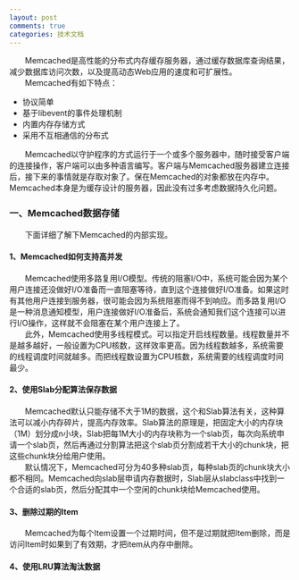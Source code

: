 ```yaml
---
layout: post
comments: true
categories: 技术文档
---
```


&emsp;&emsp;Memcached是高性能的分布式内存缓存服务器，通过缓存数据库查询结果，减少数据库访问次数，以及提高动态Web应用的速度和可扩展性。   
&emsp;&emsp;Memcached有如下特点：

* 协议简单   
* 基于libevent的事件处理机制   
* 内置内存存储方式   
* 采用不互相通信的分布式   

&emsp;&emsp;Memcached以守护程序的方式运行于一个或多个服务器中，随时接受客户端的连接操作，客户端可以由多种语言编写。客户端与Memcached服务器建立连接后，接下来的事情就是存取对象了。保在Memcached的对象都放在内存中。Memcached本身是为缓存设计的服务器，因此没有过多考虑数据持久化问题。   

### 一、Memcached数据存储
&emsp;&emsp;下面详细了解下Memcached的内部实现。   

#### 1、Memcached如何支持高并发
&emsp;&emsp;Memcached使用多路复用I/O模型。传统的阻塞I/O中，系统可能会因为某个用户连接还没做好I/O准备而一直阻塞等待，直到这个连接做好I/O准备。如果这时有其他用户连接到服务器，很可能会因为系统阻塞而得不到响应。而多路复用I/O是一种消息通知模型，用户连接做好I/O准备后，系统会通知我们这个连接可以进行I/O操作，这样就不会阻塞在某个用户连接上了。   
&emsp;&emsp;此外，Memcached使用多线程模式。可以指定开启线程数量。线程数量并不是越多越好，一般设置为CPU核数，这样效率更高。因为线程数越多，系统需要的线程调度时间就越多。而把线程数设置为CPU核数，系统需要的线程调度时间最少。   

#### 2、使用Slab分配算法保存数据
&emsp;&emsp;Memcached默认只能存储不大于1M的数据，这个和Slab算法有关，这种算法可以减小内存碎片，提高内存效率。Slab算法的原理是，把固定大小的内存块（1M）划分成n小块，Slab把每1M大小的内存块称为一个slab页，每次向系统申请一个slab页，然后再通过分割算法把这个slab页分割成若干大小的chunk块，把这些chunk块分给用户使用。   
&emsp;&emsp;默认情况下，Memcached可分为40多种slab页，每种slab页的chunk块大小都不相同。Memcached向slab层申请内存数据时，Slab层从slabclass中找到一个合适的slab页，然后分配其中一个空闲的chunk块给Memcached使用。   

#### 3、删除过期的Item
&emsp;&emsp;Memcached为每个Item设置一个过期时间，但不是过期就把Item删除，而是访问Item时如果到了有效期，才把item从内存中删除。   

#### 4、使用LRU算法淘汰数据
&emsp;&emsp;
